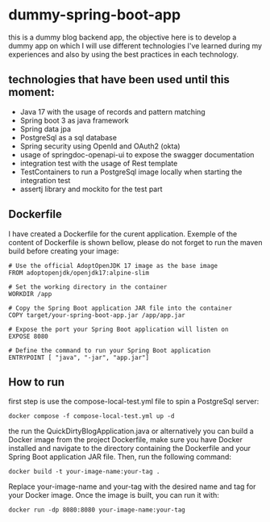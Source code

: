 # dummy-spring-boot-app
this is a dummy blog backend app, the objective here is to develop a dummy app on which I will use different technologies I've learned during my experiences and also by using the best practices in each technology.

## technologies that have been used until this moment:
- Java 17 with the usage of records and pattern matching
- Spring boot 3 as java framework
- Spring data jpa
- PostgreSql as a sql database
- Spring security using OpenId and OAuth2 (okta)
- usage of springdoc-openapi-ui to expose the swagger documentation
- integration test with the usage of Rest template
- TestContainers to run a PostgreSql image locally when starting the integration test
- assertj library and mockito for the test part

## Dockerfile
I have created a Dockerfile for the curent application. Exemple of the content of Dockerfile is shown bellow, please do not forget to run the maven build before creating your image: 
 
```
# Use the official AdoptOpenJDK 17 image as the base image
FROM adoptopenjdk/openjdk17:alpine-slim

# Set the working directory in the container
WORKDIR /app

# Copy the Spring Boot application JAR file into the container
COPY target/your-spring-boot-app.jar /app/app.jar

# Expose the port your Spring Boot application will listen on
EXPOSE 8080

# Define the command to run your Spring Boot application
ENTRYPOINT [ "java", "-jar", "app.jar"]
```

## How to run
first step is use the compose-local-test.yml file to spin a PostgreSql server:

```
docker compose -f compose-local-test.yml up -d
```

the run the QuickDirtyBlogApplication.java or alternatively you can build a Docker image from the project Dockerfile, make sure you have Docker installed and navigate to the directory containing the Dockerfile and your Spring Boot application JAR file. Then, run the following command:

```
docker build -t your-image-name:your-tag .
```
Replace your-image-name and your-tag with the desired name and tag for your Docker image. Once the image is built, you can run it with:

```
docker run -dp 8080:8080 your-image-name:your-tag
```
